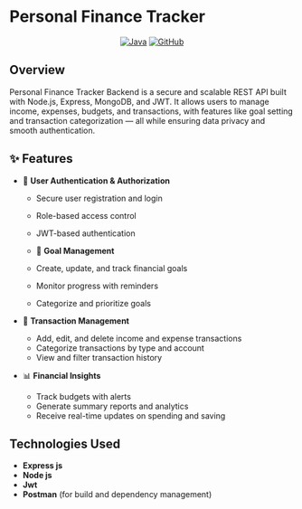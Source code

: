 # Personal Finance Tracker

<div align="center">

[![Java](https://img.shields.io/badge/Java-17-orange?logo=java&style=flat-square)](https://www.oracle.com/java/)
[![GitHub](https://img.shields.io/badge/GitHub-Repository-black?logo=github&style=flat-square)](https://github.com/yourusername/personal-finance-tracker)

</div>

## Overview
Personal Finance Tracker Backend is a secure and scalable REST API built with Node.js, Express, MongoDB, and JWT. It allows users to manage income, expenses, budgets, and transactions, with features like goal setting and transaction categorization — all while ensuring data privacy and smooth authentication.

## ✨ Features

- 🔐 **User Authentication & Authorization**
  - Secure user registration and login
  - Role-based access control
  - JWT-based authentication

  - 🎯 **Goal Management**
  - Create, update, and track financial goals
  - Monitor progress with reminders
  - Categorize and prioritize goals

- 💸 **Transaction Management**
  - Add, edit, and delete income and expense transactions
  - Categorize transactions by type and account
  - View and filter transaction history

- 📊 **Financial Insights**
  - Track budgets with alerts
  - Generate summary reports and analytics
  - Receive real-time updates on spending and saving
 
## Technologies Used
- **Express js**
- **Node js**
- **Jwt**
- **Postman** (for build and dependency management)

